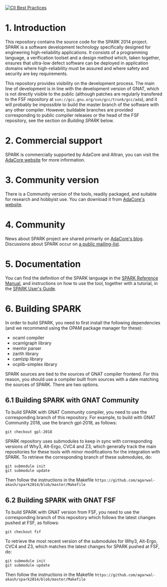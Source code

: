 [![CII Best Practices](https://bestpractices.coreinfrastructure.org/projects/959/badge)](https://bestpractices.coreinfrastructure.org/projects/959)

# 1. Introduction

This repository contains the source code for the SPARK 2014 project. SPARK
is a software development technology specifically designed for engineering
high-reliability applications. It consists of a programming language,
a verification toolset and a design method which, taken together, ensures
that ultra-low defect software can be deployed in application domains where
high-reliability must be assured and where safety and security are
key requirements.

This repository provides visibility on the development process. The main line
of development is in line with the development version of GNAT, which is not
directly visible to the public (although patches are regularly transfered to
the FSF repository at ``svn://gcc.gnu.org/svn/gcc/trunk/gcc/ada``), and it will
probably be impossible to build the master branch of the software with any
other compiler. However, buildable branches are provided corresponding to
public compiler releases or the head of the FSF repository, see the section on
*Building SPARK* below.

# 2. Commercial support

SPARK is commercially supported by AdaCore and Altran, you can visit the
[AdaCore website](http://www.adacore.com/sparkpro/) for more information.

# 3. Community version

There is a Community version of the tools, readily packaged, and suitable for
research and hobbyist use. You can download it from
[AdaCore's website](https://www.adacore.com/download).

# 4. Community

News about SPARK project are shared primarily on [AdaCore's
blog](https://blog.adacore.com/). Discussions about SPARK occur on [a public
mailing-list](https://lists.adacore.com/mailman/listinfo/spark2014-discuss).

# 5. Documentation

You can find the definition of the SPARK language in the
[SPARK Reference Manual](http://docs.adacore.com/spark2014-docs/html/lrm/),
and instructions on how to use the tool, together with a tutorial, in the
[SPARK User's Guide](http://docs.adacore.com/spark2014-docs/html/ug/).

# 6. Building SPARK

In order to build SPARK, you need to first install the following dependencies
(and we recommend using the OPAM package manager for these):

* ocaml compiler
* ocamlgraph library
* menhir parser
* zarith library
* camlzip library
* ocplib-simplex library

SPARK sources are tied to the sources of GNAT compiler frontend. For this
reason, you should use a compiler built from sources with a date matching the
sources of SPARK. There are two options.

## 6.1 Building SPARK with GNAT Community

To build SPARK with GNAT Community compiler, you need to use the corresponding
branch of this repository. For example, to build with GNAT Community 2018, use
the branch gpl-2018, as follows:

```
git checkout gpl-2018
```

SPARK repository uses submodules to keep in sync with corresponding versions
of Why3, Alt-Ergo, CVC4 and Z3, which generally track the main repositories for
these tools with minor modifications for the integration with SPARK. To
retrieve the corresponding branch of these submodules, do:

```
git submodule init
git submodule update
```

Then follow the instructions in the Makefile ```https://github.com/agarwal-akash/spark2014/blob/master/Makefile```

## 6.2 Building SPARK with GNAT FSF

To build SPARK with GNAT version from FSF, you need to use the corresponding
branch of this repository which follows the latest changes pushed at FSF, as
follows:

```
git checkout fsf
```

To retrieve the most recent version of the submodules for Why3, Alt-Ergo, CVC4
and Z3, which matches the latest changes for SPARK pushed at FSF, do:

```
git submodule init
git submodule update
```

Then follow the instructions in the Makefile ```https://github.com/agarwal-akash/spark2014/blob/master/Makefile```
